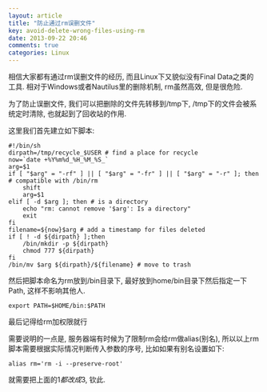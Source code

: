 ```yaml
---
layout: article
title: "防止通过rm误删文件"
key: avoid-delete-wrong-files-using-rm
date: 2013-09-22 20:46
comments: true
categories: Linux
---
```


  相信大家都有通过rm误删文件的经历, 而且Linux下又貌似没有Final Data之类的工具. 相对于Windows或者Nautilus里的删除机制, rm虽然高效, 但是很危险.

  为了防止误删文件, 我们可以把删除的文件先转移到/tmp下, /tmp下的文件会被系统定时清除, 也就起到了回收站的作用.

  这里我们首先建立如下脚本:

    #!/bin/sh 
    dirpath=/tmp/recycle_$USER # find a place for recycle
    now=`date +%Y%m%d_%H_%M_%S_`  
    arg=$1
    if [ "$arg" = "-rf" ] || [ "$arg" = "-fr" ] || [ "$arg" = "-r" ]; then # compatible with /bin/rm
        shift
        arg=$1
    elif [ -d $arg ]; then # is a directory
        echo "rm: cannot remove '$arg': Is a directory"
        exit
    fi
    filename=${now}$arg # add a timestamp for files deleted
    if [ ! -d ${dirpath} ];then  
        /bin/mkdir -p ${dirpath} 
        chmod 777 ${dirpath} 
    fi 
    /bin/mv $arg ${dirpath}/${filename} # move to trash
 
  然后把脚本命名为rm放到/bin目录下, 最好放到home/bin目录下然后指定一下Path, 这样不影响其他人.

    export PATH=$HOME/bin:$PATH

  最后记得给rm加权限就行

  需要说明的一点是, 服务器端有时候为了限制rm会给rm做alias(别名), 所以以上rm脚本需要根据实际情况判断传入参数的序号, 比如如果有别名设置如下:

    alias rm='rm -i --preserve-root' 

  就需要把上面的$1都改成$3, 钦此.
